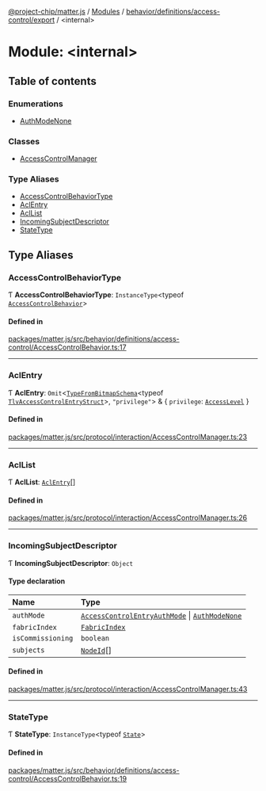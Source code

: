 [@project-chip/matter.js](../README.md) / [Modules](../modules.md) / [behavior/definitions/access-control/export](behavior_definitions_access_control_export.md) / \<internal\>

# Module: \<internal\>

## Table of contents

### Enumerations

- [AuthModeNone](../enums/behavior_definitions_access_control_export._internal_.AuthModeNone.md)

### Classes

- [AccessControlManager](../classes/behavior_definitions_access_control_export._internal_.AccessControlManager.md)

### Type Aliases

- [AccessControlBehaviorType](behavior_definitions_access_control_export._internal_.md#accesscontrolbehaviortype)
- [AclEntry](behavior_definitions_access_control_export._internal_.md#aclentry)
- [AclList](behavior_definitions_access_control_export._internal_.md#acllist)
- [IncomingSubjectDescriptor](behavior_definitions_access_control_export._internal_.md#incomingsubjectdescriptor)
- [StateType](behavior_definitions_access_control_export._internal_.md#statetype)

## Type Aliases

### AccessControlBehaviorType

Ƭ **AccessControlBehaviorType**: `InstanceType`\<typeof [`AccessControlBehavior`](behavior_definitions_access_control_export.md#accesscontrolbehavior)\>

#### Defined in

[packages/matter.js/src/behavior/definitions/access-control/AccessControlBehavior.ts:17](https://github.com/project-chip/matter.js/blob/2d9f2165d2672864fda3496a6d0d5f93597f82c6/packages/matter.js/src/behavior/definitions/access-control/AccessControlBehavior.ts#L17)

___

### AclEntry

Ƭ **AclEntry**: `Omit`\<[`TypeFromBitmapSchema`](schema_export.md#typefrombitmapschema)\<typeof [`TlvAccessControlEntryStruct`](cluster_export.AccessControl.md#tlvaccesscontrolentrystruct)\>, ``"privilege"``\> & \{ `privilege`: [`AccessLevel`](../enums/cluster_export.AccessLevel.md)  }

#### Defined in

[packages/matter.js/src/protocol/interaction/AccessControlManager.ts:23](https://github.com/project-chip/matter.js/blob/2d9f2165d2672864fda3496a6d0d5f93597f82c6/packages/matter.js/src/protocol/interaction/AccessControlManager.ts#L23)

___

### AclList

Ƭ **AclList**: [`AclEntry`](behavior_definitions_access_control_export._internal_.md#aclentry)[]

#### Defined in

[packages/matter.js/src/protocol/interaction/AccessControlManager.ts:26](https://github.com/project-chip/matter.js/blob/2d9f2165d2672864fda3496a6d0d5f93597f82c6/packages/matter.js/src/protocol/interaction/AccessControlManager.ts#L26)

___

### IncomingSubjectDescriptor

Ƭ **IncomingSubjectDescriptor**: `Object`

#### Type declaration

| Name | Type |
| :------ | :------ |
| `authMode` | [`AccessControlEntryAuthMode`](../enums/cluster_export.AccessControl.AccessControlEntryAuthMode.md) \| [`AuthModeNone`](../enums/behavior_definitions_access_control_export._internal_.AuthModeNone.md) |
| `fabricIndex` | [`FabricIndex`](datatype_export.md#fabricindex) |
| `isCommissioning` | `boolean` |
| `subjects` | [`NodeId`](datatype_export.md#nodeid)[] |

#### Defined in

[packages/matter.js/src/protocol/interaction/AccessControlManager.ts:43](https://github.com/project-chip/matter.js/blob/2d9f2165d2672864fda3496a6d0d5f93597f82c6/packages/matter.js/src/protocol/interaction/AccessControlManager.ts#L43)

___

### StateType

Ƭ **StateType**: `InstanceType`\<typeof [`State`](../classes/behavior_definitions_access_control_export.AccessControlServer-1.md#state-1)\>

#### Defined in

[packages/matter.js/src/behavior/definitions/access-control/AccessControlBehavior.ts:19](https://github.com/project-chip/matter.js/blob/2d9f2165d2672864fda3496a6d0d5f93597f82c6/packages/matter.js/src/behavior/definitions/access-control/AccessControlBehavior.ts#L19)
